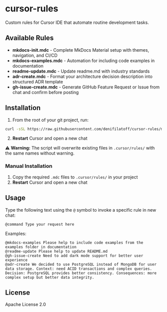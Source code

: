 # cursor-rules

Custom rules for Cursor IDE that automate routine development tasks.

## Available Rules

- **mkdocs-init.mdc** - Complete MkDocs Material setup with themes, navigation, and CI/CD
- **mkdocs-examples.mdc** - Automation for including code examples in documentation
- **readme-update.mdc** - Update readme.md with industry standards
- **adr-create.mdc** - Format your architecture decision description into structured ADR template
- **gh-issue-create.mdc** - Generate GitHub Feature Request or Issue from chat and confirm before posting

## Installation

1. From the root of your git project, run:

```bash
curl -sSL https://raw.githubusercontent.com/denifilatoff/cursor-rules/main/install.sh | bash
```

2. **Restart** Cursor and open a new chat

⚠️ **Warning:** The script will overwrite existing files in `.cursor/rules/` with the same names without warning.

### Manual Installation

1. Copy the required `.mdc` files to `.cursor/rules/` in your project
2. **Restart** Cursor and open a new chat

## Usage

Type the following text using the `@` symbol to invoke a specific rule in new chat:
```
@command Type your request here
```

Examples:
```
@mkdocs-examples Please help to include code examples from the examples folder in documentation
@readme-update Please help to update README.md
@gh-issue-create Need to add dark mode support for better user experience
@adr-create We decided to use PostgreSQL instead of MongoDB for user data storage. Context: need ACID transactions and complex queries. Decision: PostgreSQL provides better consistency. Consequences: more complex setup but better data integrity.

```

## License

Apache License 2.0

